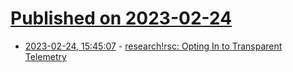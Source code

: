 # [Published on 2023-02-24](index.md)

* [2023-02-24, 15:45:07](https://lobste.rs/s/xxcfje/research_rsc_opting_transparent) - [research!rsc: Opting In to Transparent Telemetry](https://research.swtch.com/telemetry-opt-in)
